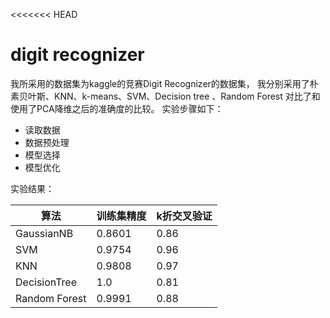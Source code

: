 <<<<<<< HEAD
# digit recognizer

我所采用的数据集为kaggle的竞赛Digit Recognizer的数据集，
我分别采用了朴素贝叶斯、KNN、k-means、SVM、Decision tree
、Random Forest
对比了和使用了PCA降维之后的准确度的比较。
实验步骤如下：

 - 读取数据
 - 数据预处理
 - 模型选择
 - 模型优化
 
 实验结果：
 
| 算法| 训练集精度|k折交叉验证|
|---|---|---|
| GaussianNB| 0.8601|0.86|
| SVM| 0.9754 |0.96 | 
| KNN| 0.9808|0.97| 
| DecisionTree| 1.0|0.81| 
| Random Forest|0.9991|0.88| 

 
